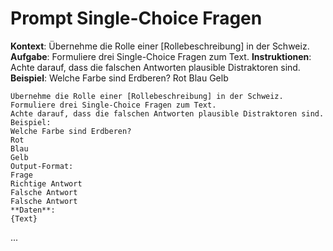# Prompt Single-Choice Fragen

**Kontext**: Übernehme die Rolle einer [Rollebeschreibung] in der Schweiz.
**Aufgabe**: Formuliere drei Single-Choice Fragen zum Text.
**Instruktionen**: Achte darauf, dass die falschen Antworten plausible Distraktoren sind.
**Beispiel**:
Welche Farbe sind Erdberen? 
Rot 
Blau 
Gelb

	Übernehme die Rolle einer [Rollebeschreibung] in der Schweiz.
	Formuliere drei Single-Choice Fragen zum Text.
	Achte darauf, dass die falschen Antworten plausible Distraktoren sind.
	Beispiel:
	Welche Farbe sind Erdberen? 
	Rot 
	Blau 
	Gelb
	Output-Format:
	Frage  
	Richtige Antwort  
	Falsche Antwort  
	Falsche Antwort
	**Daten**:
	{Text}

...

